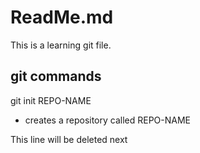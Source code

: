 # ReadMe.md

This is a learning git file.

## git commands

git init REPO-NAME
- creates a repository called REPO-NAME

This line will be deleted next
